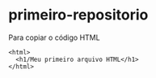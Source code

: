 # primeiro-repositorio

Para copiar o código HTML
```
<html>
  <h1/Meu primeiro arquivo HTML</h1>
</html>
```
